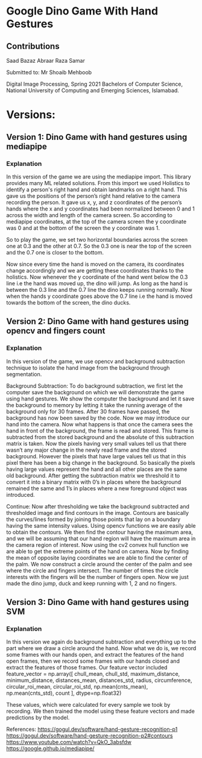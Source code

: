 # Google Dino Game With Hand Gestures

## Contributions
Saad Bazaz
Abraar Raza Samar

Submitted to: Mr Shoaib Mehboob

Digital Image Processing, Spring 2021
Bachelors of Computer Science, National University of Computing and Emerging Sciences, Islamabad.

# Versions:
## Version 1: Dino Game with hand gestures using mediapipe
### Explanation
In this version of the game we are using the mediapipe import. This library provides many ML related solutions. From this import we used Holistics to identify a person's right hand and obtain landmarks on a right hand. This gave us the positions of the person’s right hand relative to the camera recording the person. It gave us x, y, and z coordinates of the person’s hands where the x and y coordinates had been normalized between 0 and 1 across the width and length of the camera screen. So according to mediapipe coordinates, at the top of the camera screen the y coordinate was 0 and at the bottom of the screen the y coordinate was 1.

So to play the game, we set two horizontal boundaries across the screen one at 0.3 and the other at 0.7. So the 0.3 one is near the top of the screen and the 0.7 one is closer to the bottom.

Now since every time the hand is moved on the camera, its coordinates change accordingly and we are getting these coordinates thanks to the holistics. Now whenever the y coordinate of the hand went below the 0.3 line i.e the hand was moved up, the dino will jump. As long as the hand is between the 0.3 line and the 0.7 line the dino keeps running normally. Now when the hands y coordinate goes above the 0.7 line i.e the hand is moved towards the bottom of the screen, the dino ducks.

## Version 2: Dino Game with hand gestures using opencv and fingers count
### Explanation
In this version of the game, we use opencv and background subtraction technique to isolate the hand image from the background through segmentation.

Background Subtraction: To do background subtraction, we first let the computer save the background on which we will demonstrate the game using hand gestures. We show the computer the background and let it save the background to memory by letting it take the running average of the background only for 30 frames. After 30 frames have passed, the background has now been saved by the code. Now we may introduce our hand into the camera. Now what happens is that once the camera sees the hand in front of the background, the frame is read and stored. This frame is subtracted from the stored background and the absolute of this subtraction matrix is taken. Now the pixels having very small values tell us that there wasn’t any major change in the newly read frame and the stored background. However the pixels that have large values tell us that in this pixel there has been a big change in the background. So basically the pixels having large values represent the hand and all other places are the same old background. After getting the subtraction matrix we threshold it to convert it into a binary matrix with 0’s in places where the background remained the same and 1’s in places where a new foreground object was introduced.

Continue: Now after thresholding we take the background subtracted and thresholded image and find contours in the image. Contours are basically the curves/lines formed by joining those points that lay on a boundary having the same intensity values. Using opencv functions we are easily able to obtain the contours. We then find the contour having the maximum area, and we will be assuming that our hand region will have the maximum area in the camera region of interest. Now using the cv2 convex hull function we are able to get the extreme points of the hand on camera. Now by finding the mean of opposite laying coordinates we are able to find the center of the palm. We now construct a circle around the center of the palm and see where the circle and fingers intersect. The number of times the circle interests with the fingers will be the number of fingers open. Now we just made the dino jump, duck and keep running with 1, 2 and no fingers.

## Version 3: Dino Game with hand gestures using SVM
### Explanation
In this version we again do background subtraction and everything up to the part where we draw a circle around the hand. Now what we do is, we record some frames with our hands open, and extract the features of the hand open frames, then we record some frames with our hands closed and extract the features of those frames. Our feature vector included
 feature_vector = np.array([
        chull_mean,
        chull_std,
        maximum_distance,
        minimum_distance,
        distances_mean,
        distances_std,
        radius,
        circumference,
        circular_roi_mean,
        circular_roi_std,
        np.mean(cnts_mean),
        np.mean(cnts_std),
        count
    ], dtype=np.float32)

These values, which were calculated for every sample we took by recording. We then trained the model using these feature vectors and made predictions by the model. 

References:
https://gogul.dev/software/hand-gesture-recognition-p1
https://gogul.dev/software/hand-gesture-recognition-p2#contours
https://www.youtube.com/watch?v=QkO_3absfdw
https://google.github.io/mediapipe/

